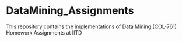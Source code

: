 # DataMining_Assignments
This repository contains the implementations of Data Mining (COL-761) Homework Assignments at IITD
